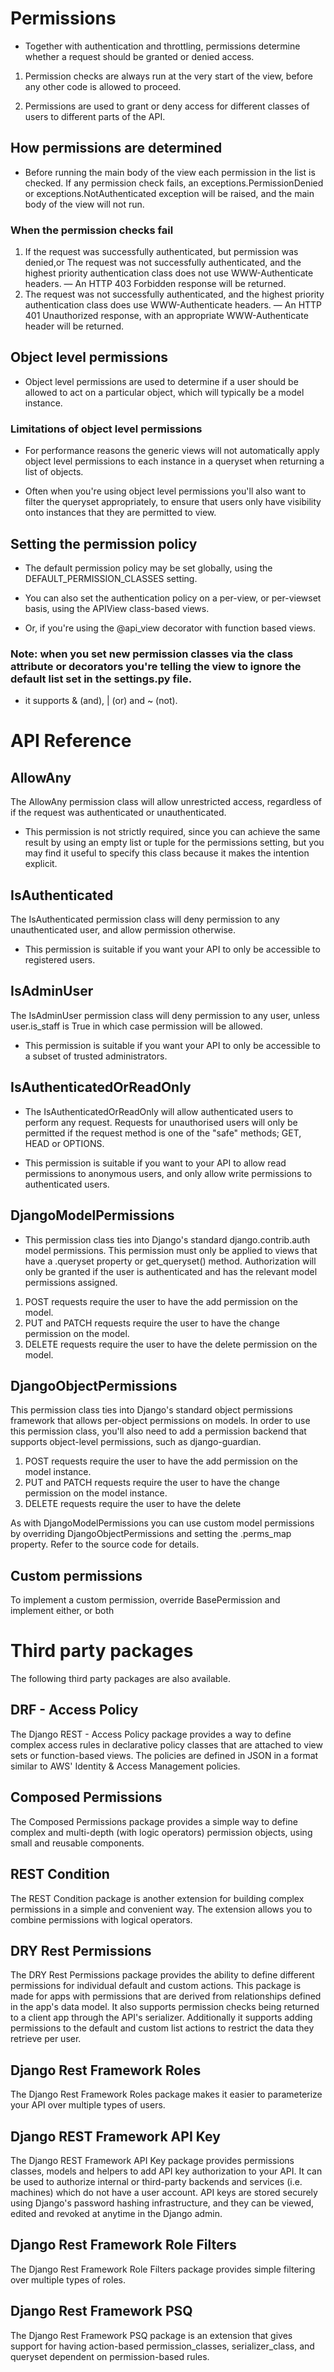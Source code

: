 # Permissions 
* Together with authentication and throttling, permissions determine whether a request should be granted or denied access.

1. Permission checks are always run at the very start of the view, before any other code is allowed to proceed. 

2. Permissions are used to grant or deny access for different classes of users to different parts of the API.


## How permissions are determined


* Before running the main body of the view each permission in the list is checked. If any permission check fails, an exceptions.PermissionDenied or exceptions.NotAuthenticated exception will be raised, and the main body of the view will not run.

### When the permission checks fail

1. If the request was successfully authenticated, but permission was denied,or The request was not successfully authenticated, and the highest priority authentication class does not use WWW-Authenticate headers. — An HTTP 403 Forbidden response will be returned.
2. The request was not successfully authenticated, and the highest priority authentication class does use WWW-Authenticate headers. — An HTTP 401 Unauthorized response, with an appropriate WWW-Authenticate header will be returned.
## Object level permissions
* Object level permissions are used to determine if a user should be allowed to act on a particular object, which will typically be a model instance.


### Limitations of object level permissions
* For performance reasons the generic views will not automatically apply object level permissions to each instance in a queryset when returning a list of objects.

* Often when you're using object level permissions you'll also want to filter the queryset appropriately, to ensure that users only have visibility onto instances that they are permitted to view.



## Setting the permission policy
* The default permission policy may be set globally, using the DEFAULT_PERMISSION_CLASSES setting. 

* You can also set the authentication policy on a per-view, or per-viewset basis, using the APIView class-based views.

* Or, if you're using the @api_view decorator with function based views.


### Note: when you set new permission classes via the class attribute or decorators you're telling the view to ignore the default list set in the settings.py file.


* it supports & (and), | (or) and ~ (not).

# API Reference
## AllowAny
The AllowAny permission class will allow unrestricted access, regardless of if the request was authenticated or unauthenticated.

* This permission is not strictly required, since you can achieve the same result by using an empty list or tuple for the permissions setting, but you may find it useful to specify this class because it makes the intention explicit.

## IsAuthenticated
The IsAuthenticated permission class will deny permission to any unauthenticated user, and allow permission otherwise.

* This permission is suitable if you want your API to only be accessible to registered users.

## IsAdminUser
The IsAdminUser permission class will deny permission to any user, unless user.is_staff is True in which case permission will be allowed.

* This permission is suitable if you want your API to only be accessible to a subset of trusted administrators.

## IsAuthenticatedOrReadOnly
* The IsAuthenticatedOrReadOnly will allow authenticated users to perform any request. Requests for unauthorised users will only be permitted if the request method is one of the "safe" methods; GET, HEAD or OPTIONS.

* This permission is suitable if you want to your API to allow read permissions to anonymous users, and only allow write permissions to authenticated users.

## DjangoModelPermissions
* This permission class ties into Django's standard django.contrib.auth model permissions. This permission must only be applied to views that have a .queryset property or get_queryset() method. Authorization will only be granted if the user is authenticated and has the relevant model permissions assigned.

1. POST requests require the user to have the add permission on the model.
2. PUT and PATCH requests require the user to have the change permission on the model.
3. DELETE requests require the user to have the delete permission on the model.





## DjangoObjectPermissions
This permission class ties into Django's standard object permissions framework that allows per-object permissions on models. In order to use this permission class, you'll also need to add a permission backend that supports object-level permissions, such as django-guardian.


1. POST requests require the user to have the add permission on the model instance.
2. PUT and PATCH requests require the user to have the change permission on the model instance.
3. DELETE requests require the user to have the delete 

As with DjangoModelPermissions you can use custom model permissions by overriding DjangoObjectPermissions and setting the .perms_map property. Refer to the source code for details.



## Custom permissions
To implement a custom permission, override BasePermission and implement either, or both 

# Third party packages
The following third party packages are also available.

## DRF - Access Policy
The Django REST - Access Policy package provides a way to define complex access rules in declarative policy classes that are attached to view sets or function-based views. The policies are defined in JSON in a format similar to AWS' Identity & Access Management policies.

## Composed Permissions
The Composed Permissions package provides a simple way to define complex and multi-depth (with logic operators) permission objects, using small and reusable components.

## REST Condition
The REST Condition package is another extension for building complex permissions in a simple and convenient way. The extension allows you to combine permissions with logical operators.

## DRY Rest Permissions
The DRY Rest Permissions package provides the ability to define different permissions for individual default and custom actions. This package is made for apps with permissions that are derived from relationships defined in the app's data model. It also supports permission checks being returned to a client app through the API's serializer. Additionally it supports adding permissions to the default and custom list actions to restrict the data they retrieve per user.

## Django Rest Framework Roles
The Django Rest Framework Roles package makes it easier to parameterize your API over multiple types of users.

## Django REST Framework API Key
The Django REST Framework API Key package provides permissions classes, models and helpers to add API key authorization to your API. It can be used to authorize internal or third-party backends and services (i.e. machines) which do not have a user account. API keys are stored securely using Django's password hashing infrastructure, and they can be viewed, edited and revoked at anytime in the Django admin.

## Django Rest Framework Role Filters
The Django Rest Framework Role Filters package provides simple filtering over multiple types of roles.

## Django Rest Framework PSQ
The Django Rest Framework PSQ package is an extension that gives support for having action-based permission_classes, serializer_class, and queryset dependent on permission-based rules.